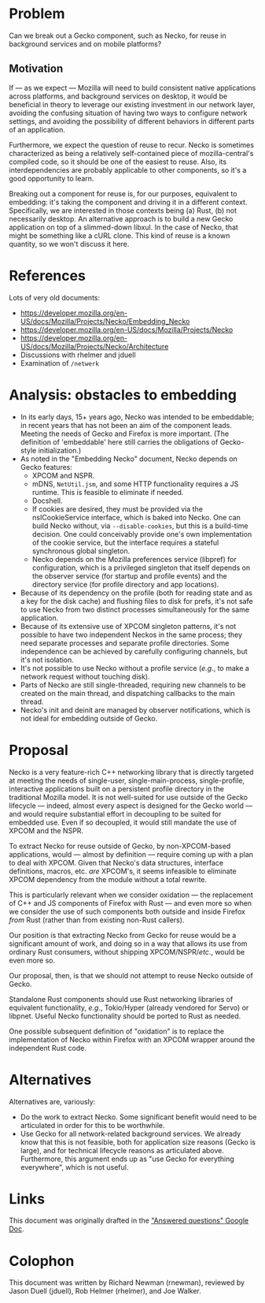 # Problem

Can we break out a Gecko component, such as Necko, for reuse in background services and on mobile platforms?

## Motivation

If — as we expect — Mozilla will need to build consistent native applications across platforms, and background services on desktop, it would be beneficial in theory to leverage our existing investment in our network layer, avoiding the confusing situation of having two ways to configure network settings, and avoiding the possibility of different behaviors in different parts of an application.

Furthermore, we expect the question of reuse to recur. Necko is sometimes characterized as being a relatively self-contained piece of mozilla-central's compiled code, so it should be one of the easiest to reuse. Also, its interdependencies are probably applicable to other components, so it's a good opportunity to learn.

Breaking out a component for reuse is, for our purposes, equivalent to embedding: it's taking the component and driving it in a different context. Specifically, we are interested in those contexts being (a) Rust, (b) not necessarily desktop. An alternative approach is to build a new Gecko application on top of a slimmed-down libxul. In the case of Necko, that might be something like a cURL clone. This kind of reuse is a known quantity, so we won't discuss it here.

# References

Lots of very old documents:

* <https://developer.mozilla.org/en-US/docs/Mozilla/Projects/Necko/Embedding_Necko>
* <https://developer.mozilla.org/en-US/docs/Mozilla/Projects/Necko>
* <https://developer.mozilla.org/en-US/docs/Mozilla/Projects/Necko/Architecture> 
* Discussions with rhelmer and jduell
* Examination of `/netwerk`

# Analysis: obstacles to embedding

* In its early days, 15+ years ago, Necko was intended to be embeddable; in recent years that has not been an aim of the component leads. Meeting the needs of Gecko and Firefox is more important. (The definition of 'embeddable' here still carries the obligations of Gecko-style initialization.)
* As noted in the "Embedding Necko" document, Necko depends on Gecko features:
  - XPCOM and NSPR.
  - mDNS, `NetUtil.jsm`, and some HTTP functionality requires a JS runtime. This is feasible to eliminate if needed.
  - Docshell.
  - If cookies are desired, they must be provided via the nsICookieService interface, which is baked into Necko. One can build Necko without, via `--disable-cookies`, but this is a build-time decision. One could conceivably provide one's own implementation of the cookie service, but the interface requires a stateful synchronous global singleton.
  - Necko depends on the Mozilla preferences service (libpref) for configuration, which is a privileged singleton that itself depends on the observer service (for startup and profile events) and the directory service (for profile directory and app locations).
* Because of its dependency on the profile (both for reading state and as a key for the disk cache) and flushing files to disk for prefs, it's not safe to use Necko from two distinct processes simultaneously for the same application.
* Because of its extensive use of XPCOM singleton patterns, it's not possible to have two independent Neckos in the same process; they need separate processes and separate profile directories. Some independence can be achieved by carefully configuring channels, but it's not isolation.
* It's not possible to use Necko without a profile service (*e.g.*, to make a network request without touching disk).
* Parts of Necko are still single-threaded, requiring new channels to be created on the main thread, and dispatching callbacks to the main thread.
* Necko's init and deinit are managed by observer notifications, which is not ideal for embedding outside of Gecko.

# Proposal

Necko is a very feature-rich C++ networking library that is directly targeted at meeting the needs of single-user, single-main-process, single-profile, interactive applications built on a persistent profile directory in the traditional Mozilla model. It is not well-suited for use outside of the Gecko lifecycle — indeed, almost every aspect is designed for the Gecko world — and would require substantial effort in decoupling to be suited for embedded use. Even if so decoupled, it would still mandate the use of XPCOM and the NSPR.

To extract Necko for reuse outside of Gecko, by non-XPCOM-based applications, would — almost by definition — require coming up with a plan to deal with XPCOM. Given that Necko's data structures, interface definitions, macros, etc. *are* XPCOM's, it seems infeasible to eliminate XPCOM dependency from the module without a total rewrite.

This is particularly relevant when we consider oxidation — the replacement of C++ and JS components of Firefox with Rust — and even more so when we consider the use of such components both outside and inside Firefox *from* Rust (rather than from existing non-Rust callers).

Our position is that extracting Necko from Gecko for reuse would be a significant amount of work, and doing so in a way that allows its use from ordinary Rust consumers, without shipping XPCOM/NSPR/*etc*., would be even more so.

Our proposal, then, is that we should not attempt to reuse Necko outside of Gecko.

Standalone Rust components should use Rust networking libraries of equivalent functionality, *e.g.*, Tokio/Hyper (already vendored for Servo) or libpnet. Useful Necko functionality should be ported to Rust as needed.

One possible subsequent definition of "oxidation" is to replace the implementation of Necko within Firefox with an XPCOM wrapper around the independent Rust code.

# Alternatives

Alternatives are, variously:

* Do the work to extract Necko. Some significant benefit would need to be articulated in order for this to be worthwhile.
* Use Gecko for all network-related background services. We already know that this is not feasible, both for application size reasons (Gecko is large), and for technical lifecycle reasons as articulated above. Furthermore, this argument ends up as "use Gecko for everything everywhere", which is not useful.

# Links

This document was originally drafted in the ["Answered questions" Google Doc](https://docs.google.com/document/d/1RIMbe0yJGNywFTf1n5ka35JpLtrkE3lHz8iip6jH_VE/edit#).

# Colophon

This document was written by Richard Newman (rnewman), reviewed by Jason Duell (jduell), Rob Helmer (rhelmer), and Joe Walker.
